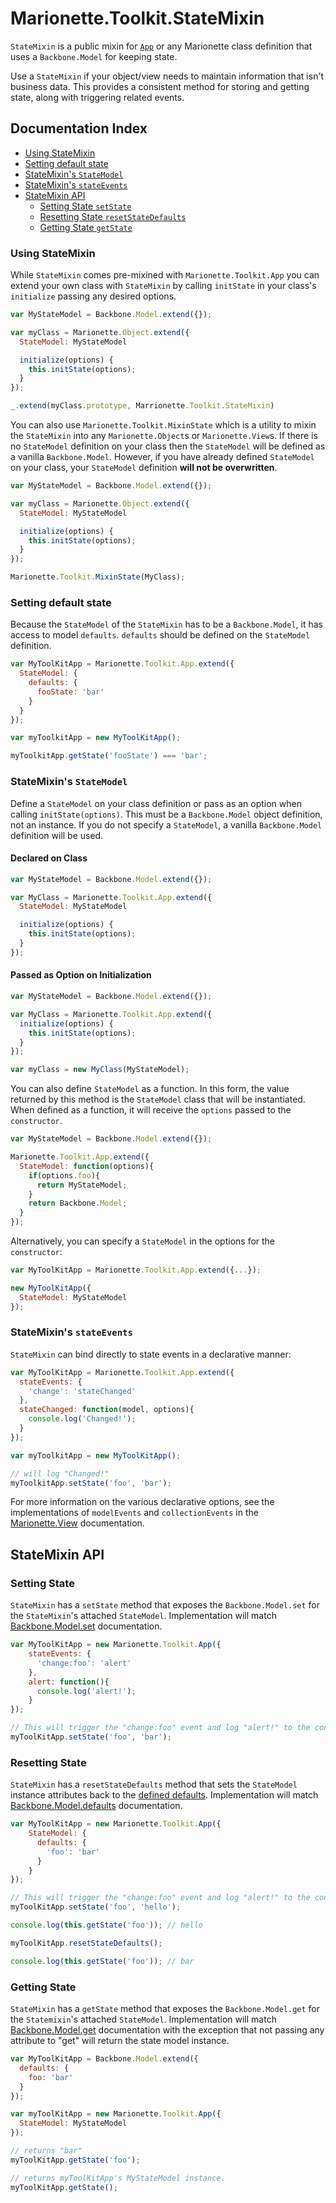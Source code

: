 # Marionette.Toolkit.StateMixin

`StateMixin` is a public mixin for [`App`](../app.md) or any Marionette class definition that uses a `Backbone.Model` for keeping state.

Use a `StateMixin` if your object/view needs to maintain information that isn't business data.  This provides a consistent method for storing and getting state, along with triggering related events.

## Documentation Index

* [Using StateMixin](#using-statemixin)
* [Setting default state](#setting-default-state)
* [StateMixin's `StateModel`](#statemixins-statemodel)
* [StateMixin's `stateEvents`](#statemixins-stateevents)
* [StateMixin API](#statemixin-api)
  * [Setting State `setState`](#setting-state)
  * [Resetting State `resetStateDefaults`](#resetting-state-defaults)
  * [Getting State `getState`](#getting-state)

### Using StateMixin

While `StateMixin` comes pre-mixined with `Marionette.Toolkit.App` you can extend your own class with `StateMixin` by calling `initState` in your class's `initialize` passing any desired options.

```js
var MyStateModel = Backbone.Model.extend({});

var myClass = Marionette.Object.extend({
  StateModel: MyStateModel

  initialize(options) {
    this.initState(options);
  }
});

_.extend(myClass.prototype, Marrionette.Toolkit.StateMixin)
```

You can also use `Marionette.Toolkit.MixinState` which is a utility to mixin the `StateMixin` into any `Marionette.Object`s or `Marionette.View`s. If there is no `StateModel` definition on your class then the `StateModel` will be defined as a vanilla `Backbone.Model`. However, if you have already defined `StateModel` on your class, your `StateModel` definition **will not be overwritten**.

```js
var MyStateModel = Backbone.Model.extend({});

var myClass = Marionette.Object.extend({
  StateModel: MyStateModel

  initialize(options) {
    this.initState(options);
  }
});

Marionette.Toolkit.MixinState(MyClass);
```

### Setting default state

Because the `StateModel` of the `StateMixin` has to be a `Backbone.Model`, it has access to model `defaults`. `defaults` should be defined on the `StateModel` definition.

```js
var MyToolKitApp = Marionette.Toolkit.App.extend({
  StateModel: {
    defaults: {
      fooState: 'bar'
    }
  }
});

var myToolkitApp = new MyToolKitApp();

myToolkitApp.getState('fooState') === 'bar';
```

### StateMixin's `StateModel`

Define a `StateModel` on your class definition or pass as an option when calling `initState(options)`. This must be
a `Backbone.Model` object definition, not an instance.  If you do not
specify a `StateModel`, a vanilla `Backbone.Model` definition will be used.

#### Declared on Class
```js
var MyStateModel = Backbone.Model.extend({});

var MyClass = Marionette.Toolkit.App.extend({
  StateModel: MyStateModel

  initialize(options) {
    this.initState(options);
  }
});
```

#### Passed as Option on Initialization
```js
var MyStateModel = Backbone.Model.extend({});

var MyClass = Marionette.Toolkit.App.extend({
  initialize(options) {
    this.initState(options);
  }
});

var myClass = new MyClass(MyStateModel);
```

You can also define `StateModel` as a function. In this form, the value
returned by this method is the `StateModel` class that will be instantiated.
When defined as a function, it will receive the `options` passed to the `constructor`.

```js
var MyStateModel = Backbone.Model.extend({});

Marionette.Toolkit.App.extend({
  StateModel: function(options){
    if(options.foo){
      return MyStateModel;
    }
    return Backbone.Model;
  }
});
```

Alternatively, you can specify a `StateModel` in the options for
the `constructor`:

```js
var MyToolKitApp = Marionette.Toolkit.App.extend({...});

new MyToolKitApp({
  StateModel: MyStateModel
});
```

### StateMixin's `stateEvents`

`StateMixin` can bind directly to state events in a declarative manner:

```js
var MyToolKitApp = Marionette.Toolkit.App.extend({
  stateEvents: {
    'change': 'stateChanged'
  },
  stateChanged: function(model, options){
    console.log('Changed!');
  }
});

var myToolkitApp = new MyToolKitApp();

// will log "Changed!"
myToolkitApp.setState('foo', 'bar');

```

For more information on the various declarative options, see the
implementations of `modelEvents` and `collectionEvents` in the [Marionette.View](https://github.com/marionettejs/backbone.marionette/blob/master/docs/marionette.view.md#viewmodelevents-and-viewcollectionevents) documentation.

## StateMixin API

### Setting State

`StateMixin` has a `setState` method that exposes the `Backbone.Model.set`
for the `StateMixin`'s attached `StateModel`.  Implementation will match [Backbone.Model.set](http://backbonejs.org/#Model-set) documentation.

```js
var MyToolKitApp = new Marionette.Toolkit.App({
    stateEvents: {
      'change:foo': 'alert'
    },
    alert: function(){
      console.log('alert!');
    }
});

// This will trigger the "change:foo" event and log "alert!" to the console.
myToolKitApp.setState('foo', 'bar');
```

### Resetting State

`StateMixin` has a `resetStateDefaults` method that sets the `StateModel` instance attributes back to the [defined defaults](#setting-default-state).  Implementation will match [Backbone.Model.defaults](http://backbonejs.org/#Model-defaults) documentation.

```js
var MyToolKitApp = new Marionette.Toolkit.App({
    StateModel: {
      defaults: {
        'foo': 'bar'
      }
    }
});

// This will trigger the "change:foo" event and log "alert!" to the console.
myToolKitApp.setState('foo', 'hello');

console.log(this.getState('foo')); // hello

myToolKitApp.resetStateDefaults();

console.log(this.getState('foo')); // bar
```

### Getting State

`StateMixin` has a `getState` method that exposes the `Backbone.Model.get`
for the `Statemixin`'s attached `StateModel`.  Implementation will match [Backbone.Model.get](http://backbonejs.org/#Model-get) documentation with the
exception that not passing any attribute to "get" will return the state model
instance.

```js
var MyToolKitApp = Backbone.Model.extend({
  defaults: {
    foo: 'bar'
  }
});

var myToolKitApp = new Marionette.Toolkit.App({
  StateModel: MyStateModel
});

// returns "bar"
myToolKitApp.getState('foo');

// returns myToolKitApp's MyStateModel instance.
myToolKitApp.getState();
```
